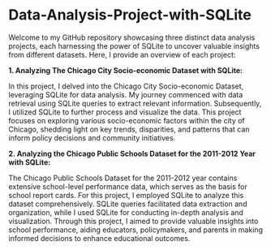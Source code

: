 # Data-Analysis-Project-with-SQLite

Welcome to my GitHub repository showcasing three distinct data analysis projects, each harnessing the power of SQLite to uncover valuable insights from different datasets. Here, I provide an overview of each project:

**1. Analyzing The Chicago City Socio-economic Dataset with SQLite:**

In this project, I delved into the Chicago City Socio-economic Dataset, leveraging SQLite for data analysis. My journey commenced with data retrieval using SQLite queries to extract relevant information. Subsequently, I utilized SQLite to further process and visualize the data. This project focuses on exploring various socio-economic factors within the city of Chicago, shedding light on key trends, disparities, and patterns that can inform policy decisions and community initiatives.

**2. Analyzing the Chicago Public Schools Dataset for the 2011-2012 Year with SQLite:**

The Chicago Public Schools Dataset for the 2011-2012 year contains extensive school-level performance data, which serves as the basis for school report cards. For this project, I employed SQLite to analyze this dataset comprehensively. SQLite queries facilitated data extraction and organization, while I used SQLite for conducting in-depth analysis and visualization. Through this project, I aimed to provide valuable insights into school performance, aiding educators, policymakers, and parents in making informed decisions to enhance educational outcomes.
